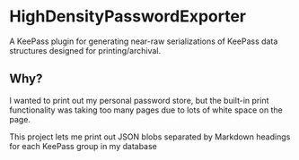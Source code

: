 # HighDensityPasswordExporter
A KeePass plugin for generating near-raw serializations of KeePass data structures designed for printing/archival.


## Why?

I wanted to print out my personal password store, but the built-in print functionality was taking too many pages due to lots of white space on the page.

This project lets me print out JSON blobs separated by Markdown headings for each KeePass group in my database

